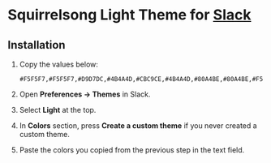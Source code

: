 # Squirrelsong Light Theme for [Slack](https://slack.com/)

## Installation

1. Copy the values below:

    ```
    #F5F5F7,#F5F5F7,#D9D7DC,#4B4A4D,#CBC9CE,#4B4A4D,#80A4BE,#80A4BE,#F5F5F7,#4B4A4D
    ```

2. Open **Preferences → Themes** in Slack.
3. Select **Light** at the top.
4. In **Colors** section, press **Create a custom theme** if you never created a custom theme.
5. Paste the colors you copied from the previous step in the text field.
